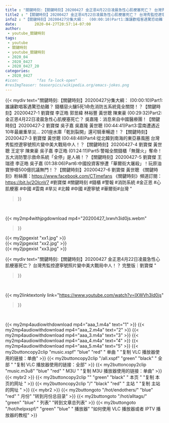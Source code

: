 ```yaml
---
title : "關鍵時刻:【關鍵時刻】20200427 金正恩4月22日凌晨急性心肌梗塞死亡？ 台灣秀監控遼寧號照片變中美大戰局中人！？ 完整版｜劉寶傑 "
title2 : "【關鍵時刻】20200427 金正恩4月22日凌晨急性心肌梗塞死亡？ 台灣秀監控遼寧號照片變中美大戰局中人！？ 完整版｜劉寶傑 "
info2 : "【關鍵時刻】20200427分集大綱：  (00:00:10)Part1:誰讓歡唱客遇驚恐劫難？ 錢櫃惡火釀5死1命危消防五系統竟全關閉！？【關鍵時刻】20200427-1 劉寶傑 李正皓 郭昱緯 林裕豐 黃世聰 陳東豪  (00:29:32)Part2:金正恩4月22日凌晨急性心肌梗塞死亡？ 吳嘉隆：消息來自中國醫療團！【關鍵時刻】20200427-2 劉寶傑 吳子嘉 吳嘉隆 黃世聰  (00:44:41)Part3:雲南遭遇近10年最嚴重旱災… 201座水庫「乾到裂開」還可騎車暢遊！？【關鍵時刻】20200427-3 劉寶傑 黃世聰  (00:48:48)Part4:從北韓到南海的東亞暴風圈 台灣秀監控遼寧號照片變中美大戰局中人！？【關鍵時刻】20200427-4 劉寶傑 黃世聰 王定宇 陳東豪 吳子嘉 李正皓  (01:24:11)Part5:警報全關錢櫃「無聲火」奪命！五大消防警示救命系統「全停」是人禍！？【關鍵時刻】20200427-5 劉寶傑 王瑞德 李正皓 吳子嘉  (01:38:06)Part6:中國投資客慘遭「華爾街大屠殺」！玩原油寶慘噴500億抗議無門！？【關鍵時刻】20200427-6 劉寶傑 黃世聰  《關鍵時刻》粉絲團：https://www.facebook.com/CTimefans 《關鍵時刻》頻道訂閱：https://bit.ly/2OlcnV7  #劉寶傑 #關鍵時刻 #錢櫃 #警報 #消防系統 #金正恩 #心肌梗塞 #中國 #雲南 #旱災 #北韓 #中國 #遼寧號 #華爾街#台灣 "
date:        2020-04-27T20:57:14-07:00
author:
 - youtube_關鍵時刻
tags:
 - youtube
 - 關鍵時刻
 - youtube_關鍵時刻
 - 2020_04
 - 2020_0427
 - 2020_0427_20
categories:
 - 2020_0427
#icon:        "fas fa-lock-open"
#resImgTeaser: teaserpics/wikipedia.org/emacs-jokes.png
---
```


{{< mydiv text="關鍵時刻:【關鍵時刻】20200427分集大綱：  (00:00:10)Part1:誰讓歡唱客遇驚恐劫難？ 錢櫃惡火釀5死1命危消防五系統竟全關閉！？【關鍵時刻】20200427-1 劉寶傑 李正皓 郭昱緯 林裕豐 黃世聰 陳東豪  (00:29:32)Part2:金正恩4月22日凌晨急性心肌梗塞死亡？ 吳嘉隆：消息來自中國醫療團！【關鍵時刻】20200427-2 劉寶傑 吳子嘉 吳嘉隆 黃世聰  (00:44:41)Part3:雲南遭遇近10年最嚴重旱災… 201座水庫「乾到裂開」還可騎車暢遊！？【關鍵時刻】20200427-3 劉寶傑 黃世聰  (00:48:48)Part4:從北韓到南海的東亞暴風圈 台灣秀監控遼寧號照片變中美大戰局中人！？【關鍵時刻】20200427-4 劉寶傑 黃世聰 王定宇 陳東豪 吳子嘉 李正皓  (01:24:11)Part5:警報全關錢櫃「無聲火」奪命！五大消防警示救命系統「全停」是人禍！？【關鍵時刻】20200427-5 劉寶傑 王瑞德 李正皓 吳子嘉  (01:38:06)Part6:中國投資客慘遭「華爾街大屠殺」！玩原油寶慘噴500億抗議無門！？【關鍵時刻】20200427-6 劉寶傑 黃世聰  《關鍵時刻》粉絲團：https://www.facebook.com/CTimefans 《關鍵時刻》頻道訂閱：https://bit.ly/2OlcnV7  #劉寶傑 #關鍵時刻 #錢櫃 #警報 #消防系統 #金正恩 #心肌梗塞 #中國 #雲南 #旱災 #北韓 #中國 #遼寧號 #華爾街#台灣 "
>}}
<br>


{{< my2mp4withjpgdownload mp4="20200427_lxwvh3id0js.webm"
>}}

{{< my2jpgexist "xx1.jpg" >}}<br>
{{< my2jpgexist "xx2.jpg" >}}<br>
{{< my2jpgexist "xx3.jpg" >}}<br>



{{< mydiv text="關鍵時刻:【關鍵時刻】20200427 金正恩4月22日凌晨急性心肌梗塞死亡？ 台灣秀監控遼寧號照片變中美大戰局中人！？ 完整版｜劉寶傑 "
>}}
<br>

{{< my2linktextonly link="https://www.youtube.com/watch?v=lXWVh3Id0js"
>}}


<br>

{{< my2mp4audiowithdownload mp4="aaa_1.m4a"    text="1" >}}
{{< my2mp4audiowithdownload mp4="aaa_2.m4a"    text="2" >}}
{{< my2mp4audiowithdownload mp4="aaa_3.m4a"    text="3" >}}
{{< my2mp4audiowithdownload mp4="aaa_4.m4a"    text="4" >}}
{{< my2mp4audiowithdownload mp4="aaa_5.m4a"    text="5" >}}
{{< my2buttoncopy2clip "music.xspf"        "blue"   "red"    " 单曲 "  "复制 VLC 播放器使用的链接：单曲" >}} {{< my2buttoncopy2clip "/all.xspf"         "green"  "black"  " 全部 "  "复制 VLC 播放器使用的链接：全部" >}} {{< my2buttoncopy2clip "music.m3u8"        "blue"   "red"    " M3U  "    "复制 M3U 播放器使用的链接：单曲" >}} {{< mybr2 >}} {{< my2buttoncopy2clip ""                  "green"  "black"  " 本页 "    "复制 本页的网址 " >}} {{< my2buttoncopy2clip "/"                 "black"  "red"    " 主站 "    "复制 主站的网址 " >}} {{< mybr2 >}} {{< my2buttongoto      "/hot/endothers/"   "blue"   "red"    " 月份"   "转到月份总目录" >}} {{< my2buttongoto      "/hot/alltags/"     "green"  "blue"   " 列表"   "转到文章总列表" >}} {{< my2buttongoto      "/hot/helpxspf/"    "green"  "blue"   " 播放器" "如何使用 VLC 播放器或者 IPTV 播放器的教程" >}} 
